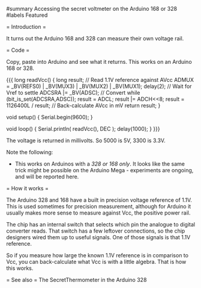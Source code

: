 #summary Accessing the secret voltmeter on the Arduino 168 or 328
#labels Featured

= Introduction =

It turns out the Arduino 168 and 328 can measure their own voltage rail.

= Code =

Copy, paste into Arduino and see what it returns. This works on an Arduino 168 or 328.

{{{
long readVcc() {
  long result;
  // Read 1.1V reference against AVcc
  ADMUX = _BV(REFS0) | _BV(MUX3) | _BV(MUX2) | _BV(MUX1);
  delay(2); // Wait for Vref to settle
  ADCSRA |= _BV(ADSC); // Convert
  while (bit_is_set(ADCSRA,ADSC));
  result = ADCL;
  result |= ADCH<<8;
  result = 1126400L / result; // Back-calculate AVcc in mV
  return result;
}

void setup() {
  Serial.begin(9600);
}

void loop() {
  Serial.println( readVcc(), DEC );
  delay(1000);
}
}}}

The voltage is returned in millivolts. So 5000 is 5V, 3300 is 3.3V.

Note the following:
  * This works on Arduinos with a *328 or 168 only*. It looks like the same trick might be possible on the Arduino Mega - experiments are ongoing, and will be reported here.

= How it works =

The Arduino 328 and 168 have a built in precision voltage reference of 1.1V. This is used sometimes for precision measurement, although for Arduino it usually makes more sense to measure against Vcc, the positive power rail.

The chip has an internal switch that selects which pin the analogue to digital converter reads. That switch has a few leftover connections, so the chip designers wired them up to useful signals. One of those signals is that 1.1V reference.

So if you measure how large the known 1.1V reference is in comparison to Vcc, you can back-calculate what Vcc is with a little algebra. That is how this works.

= See also =
The SecretThermometer in the Arduino 328